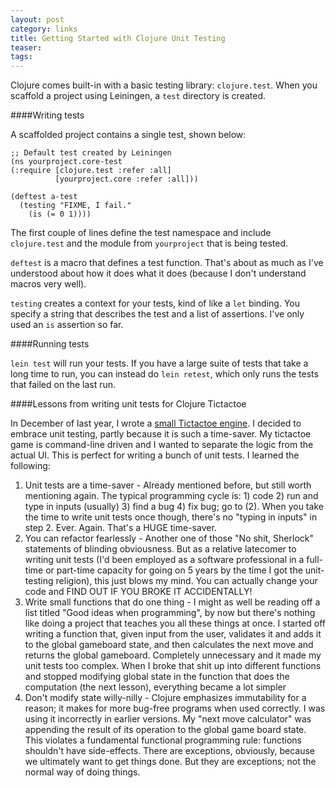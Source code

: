 ```yaml
---
layout: post
category: links
title: Getting Started with Clojure Unit Testing
teaser: 
tags: 
---
```


Clojure comes built-in with a basic testing library: `clojure.test`. When you scaffold a project using Leiningen, a `test` directory is created.

####Writing tests

A scaffolded project contains a single test, shown below:

    ;; Default test created by Leiningen
    (ns yourproject.core-test
    (:require [clojure.test :refer :all]
              [yourproject.core :refer :all]))
    
    (deftest a-test
      (testing "FIXME, I fail."
        (is (= 0 1))))

The first couple of lines define the test namespace and include `clojure.test` and the module from `yourproject` that is being tested.

`deftest` is a macro that defines a test function. That's about as much as I've understood about how it does what it does (because I don't understand macros very well). 

`testing` creates a context for your tests, kind of like a `let` binding. You specify a string that describes the test and a list of assertions. I've only used an `is` assertion so far.

####Running tests

`lein test` will run your tests. If you have a large suite of tests that take a long time to run, you can instead do `lein retest`, which only runs the tests that failed on the last run.

####Lessons from writing unit tests for Clojure Tictactoe

In December of last year, I wrote a [small Tictactoe engine](https://github.com/jogjayr/ttt). I decided to embrace unit testing, partly because it is such a time-saver. My tictactoe game is command-line driven and I wanted to separate the logic from the actual UI. This is perfect for writing a bunch of unit tests. I learned the following:

1. Unit tests are a time-saver - Already mentioned before, but still worth mentioning again. The typical programming cycle is: 1) code 2) run and type in inputs (usually) 3) find a bug 4) fix bug; go to (2). When you take the time to write unit tests once though, there's no "typing in inputs" in step 2. Ever. Again. That's a HUGE time-saver.
2. You can refactor fearlessly - Another one of those "No shit, Sherlock" statements of blinding obviousness. But as a relative latecomer to writing unit tests (I'd been employed as a software professional in a full-time or part-time capacity for going on 5 years by the time I got the unit-testing religion), this just blows my mind. You can actually change your code and FIND OUT IF YOU BROKE IT ACCIDENTALLY!
3. Write small functions that do one thing - I might as well be reading off a list titled "Good ideas when programming", by now but there's nothing like doing a project that teaches you all these things at once. I started off writing a function that, given input from the user, validates it and adds it to the global gameboard state, and then calculates the next move and returns the global gameboard. Completely unnecessary and it made my unit tests too complex. When I broke that shit up into different functions and stopped modifying global state in the function that does the computation (the next lesson), everything became a lot simpler
4. Don't modify state willy-nilly - Clojure emphasizes immutability for a reason; it makes for more bug-free programs when used correctly. I was using it incorrectly in earlier versions. My "next move calculator" was appending the result of its operation to the global game board state. This violates a fundamental functional programming rule: functions shouldn't have side-effects. There are exceptions, obviously, because we ultimately want to get things done. But they are exceptions; not the normal way of doing things.

